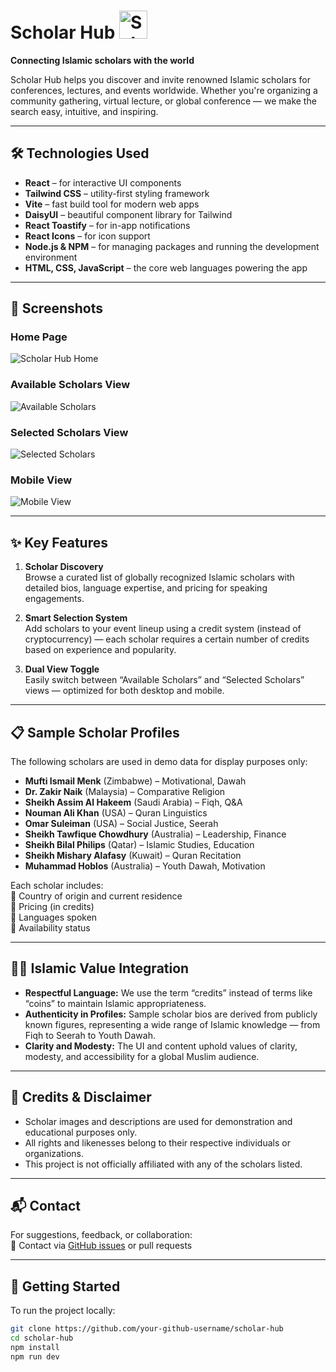 # Scholar Hub <img src="https://i.ibb.co.com/KjjmM4Kz/logo-transparent-reduced-more.png" alt="Scholar Hub Logo" width="45"/>


**Connecting Islamic scholars with the world**

Scholar Hub helps you discover and invite renowned Islamic scholars for conferences, lectures, and events worldwide. Whether you're organizing a community gathering, virtual lecture, or global conference — we make the search easy, intuitive, and inspiring.

---

## 🛠️ Technologies Used

- **React** – for interactive UI components  
- **Tailwind CSS** – utility-first styling framework  
- **Vite** – fast build tool for modern web apps  
- **DaisyUI** – beautiful component library for Tailwind  
- **React Toastify** – for in-app notifications  
- **React Icons** – for icon support  
- **Node.js & NPM** – for managing packages and running the development environment  
- **HTML, CSS, JavaScript** – the core web languages powering the app  

---

## 📸 Screenshots

### Home Page
![Scholar Hub Home](https://i.ibb.co.com/FbpzSChL/Screenshot-2025-04-23-225218.png)

### Available Scholars View
![Available Scholars](https://i.ibb.co.com/9mfC2y5M/Screenshot-2025-04-23-225408.png)

### Selected Scholars View
![Selected Scholars](https://i.ibb.co.com/hFCsJsL7/Screenshot-2025-04-23-225649.png)

### Mobile View
![Mobile View](https://i.ibb.co.com/nqgf986M/Screenshot-2025-04-23-225756.png)

---

## ✨ Key Features

1. **Scholar Discovery**  
   Browse a curated list of globally recognized Islamic scholars with detailed bios, language expertise, and pricing for speaking engagements.

2. **Smart Selection System**  
   Add scholars to your event lineup using a credit system (instead of cryptocurrency) — each scholar requires a certain number of credits based on experience and popularity.

3. **Dual View Toggle**  
   Easily switch between “Available Scholars” and “Selected Scholars” views — optimized for both desktop and mobile.

---

## 📋 Sample Scholar Profiles

The following scholars are used in demo data for display purposes only:

- **Mufti Ismail Menk** (Zimbabwe) – Motivational, Dawah  
- **Dr. Zakir Naik** (Malaysia) – Comparative Religion  
- **Sheikh Assim Al Hakeem** (Saudi Arabia) – Fiqh, Q&A  
- **Nouman Ali Khan** (USA) – Quran Linguistics  
- **Omar Suleiman** (USA) – Social Justice, Seerah  
- **Sheikh Tawfique Chowdhury** (Australia) – Leadership, Finance  
- **Sheikh Bilal Philips** (Qatar) – Islamic Studies, Education  
- **Sheikh Mishary Alafasy** (Kuwait) – Quran Recitation  
- **Muhammad Hoblos** (Australia) – Youth Dawah, Motivation

Each scholar includes:  
🔹 Country of origin and current residence  
🔹 Pricing (in credits)  
🔹 Languages spoken  
🔹 Availability status  

---

## 🧕🏽 Islamic Value Integration

- **Respectful Language:** We use the term “credits” instead of terms like “coins” to maintain Islamic appropriateness.
- **Authenticity in Profiles:** Sample scholar bios are derived from publicly known figures, representing a wide range of Islamic knowledge — from Fiqh to Seerah to Youth Dawah.
- **Clarity and Modesty:** The UI and content uphold values of clarity, modesty, and accessibility for a global Muslim audience.

---

## 🤝 Credits & Disclaimer

- Scholar images and descriptions are used for demonstration and educational purposes only.
- All rights and likenesses belong to their respective individuals or organizations.
- This project is not officially affiliated with any of the scholars listed.

---

## 📬 Contact

For suggestions, feedback, or collaboration:  
📧 Contact via [GitHub issues](https://github.com/your-github-username/scholar-hub) or pull requests

---

## 🚀 Getting Started

To run the project locally:

```bash
git clone https://github.com/your-github-username/scholar-hub
cd scholar-hub
npm install
npm run dev
